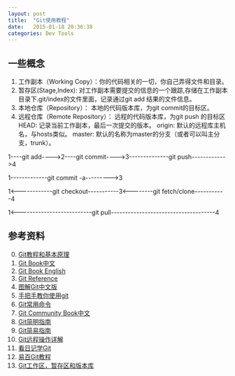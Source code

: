 ```yaml
---
layout: post
title:  "Git使用教程"
date:   2015-01-18 20:36:38
categories: Dev Tools
---
```

## 一些概念
1. 工作副本（Working Copy）：你的代码相关的一切，你自己弄得文件和目录。
2. 暂存区(Stage,Index): 对工作副本需要提交的信息的一个跟踪,存储在工作副本目录下.git/index的文件里面，记录通过git add 结果的文件信息。
3. 本地仓库（Repository）： 本地的代码版本库，为git commit的目标区。
4. 远程仓库（Remote Repository）： 远程的代码版本库，为git push 的目标区
HEAD: 记录当前工作副本，最后一次提交的版本。
origin: 默认的远程库主机名，与hosts类似。
master: 默认的名称为master的分支（或者可以叫主分支，trunk）。

1----git add---->2----git commit---->3--------------git push------------>4

1-------------git commit -a--------->3

1<------------git checkout-----------3<--------git fetch/clone-----------4

1<--------------------------git pull-------------------------------------4



## 参考资料
0. [Git教程和基本原理][-1]
0. [Git Book中文][0]
1. [Git Book English][1]
2. [Git Reference][2]
3. [图解Git中文版][3]
4. [手把手教你使用git][4]
5. [Git常用命令][5]
6. [Git Community Book中文][6]
7. [Git简明指南][7]
8. [Git简易指南][8]
9. [Git远程操作详解][9]
10. [看日记学Git][10]
11. [易百Git教程][11]
12. [Git工作区，暂存区和版本库][12]

[-1]: http://blog.csdn.net/wengpingbo/article/details/8985132 "Git教程和基本原理"
[0]: http://git-scm.com/book/zh/v1 "Git Book中文"
[1]: http://git-scm.com/book/en/v2 "Git Book English"
[2]: http://git-scm.com/docs "Git Reference"
[3]: http://marklodato.github.io/visual-git-guide/index-zh-cn.html "图解Git中文版"
[4]: http://blog.jobbole.com/78960/ "手把手教你使用git"
[5]: http://hi.baidu.com/sunboy_2050/item/ffab7396672895d11a49dfcc "Git常用命令"
[6]: http://gitbook.liuhui998.com/index.html "Git Community Book中文"
[7]: http://rogerdudler.github.io/git-guide/index.zh.html "Git简明指南"
[8]: http://www.bootcss.com/p/git-guide/ "Git简易指南"
[9]: http://www.yiibai.com/git/git_remote_operate.html "Git远程操作详解"
[10]: http://openresearch.baidu.com/u/cms/www/201307/29103412wjds.pdf;jsessionid=41340BF003A9913F52A69DC09FDED58A "看日记学Git"
[11]: http://www.yiibai.com/git/ "易百Git教程"
[12]: http://www.worldhello.net/2010/11/30/2166.html "Git工作区，暂存区和版本库"
[13]: http://www.121ask.com/thread-5627-1.html "Git工作区和暂存区讲解"